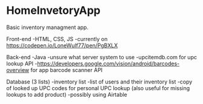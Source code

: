 # HomeInvetoryApp
Basic inventory managment app.

Front-end
-HTML, CSS, JS
-currently on https://codepen.io/LoneWulf77/pen/PgBXLX

Back-end
-Java
-unsure what server system to use
-upcitemdb.com for upc lookup API
-https://developers.google.com/vision/android/barcodes-overview for app barcode scanner API

Database (3 lists)
-inventory list
-list of users and their inventory list
-copy of looked up UPC codes for personal UPC lookup (also useful for missing lookups to add product)
-possibly using Airtable
